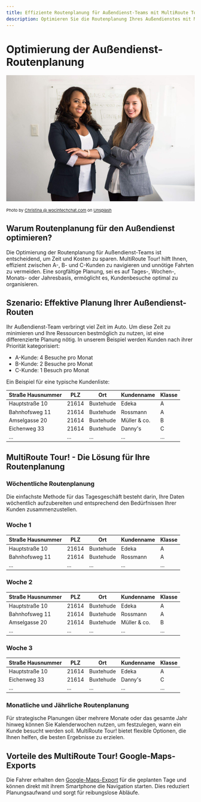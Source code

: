 ```yaml
---
title: Effiziente Routenplanung für Außendienst-Teams mit MultiRoute Tour!
description: Optimieren Sie die Routenplanung Ihres Außendienstes mit MultiRoute Tour! Planen Sie Tages-, Wochen-, Monats- oder Jahresbesuche effizient, vermeiden Sie unnötige Fahrten und priorisieren Sie A-, B- und C-Kunden.
---
```


# Optimierung der Außendienst-Routenplanung

![!](assets/aussendienst.jpg "Effiziente Routenplanung für Außendienstmitarbeiter")

<div style="font-size: 11px">
Photo by <a href="https://unsplash.com/@wocintechchat?utm_source=unsplash&utm_medium=referral&utm_content=creditCopyText">Christina @ wocintechchat.com</a> on <a href="https://unsplash.com/s/photos/business-casual?utm_source=unsplash&utm_medium=referral&utm_content=creditCopyText">Unsplash</a></div>

## Warum Routenplanung für den Außendienst optimieren?
Die Optimierung der Routenplanung für Außendienst-Teams ist entscheidend, um Zeit und Kosten zu sparen. MultiRoute Tour! hilft Ihnen, effizient zwischen A-, B- und C-Kunden zu navigieren und unnötige Fahrten zu vermeiden. Eine sorgfältige Planung, sei es auf Tages-, Wochen-, Monats- oder Jahresbasis, ermöglicht es, Kundenbesuche optimal zu organisieren.

## Szenario: Effektive Planung Ihrer Außendienst-Routen
Ihr Außendienst-Team verbringt viel Zeit im Auto. Um diese Zeit zu minimieren und Ihre Ressourcen bestmöglich zu nutzen, ist eine differenzierte Planung nötig. In unserem Beispiel werden Kunden nach ihrer Priorität kategorisiert:

* A-Kunde: 4 Besuche pro Monat
* B-Kunde: 2 Besuche pro Monat
* C-Kunde: 1 Besuch pro Monat 

Ein Beispiel für eine typische Kundenliste:

|Straße Hausnummer|PLZ| Ort | Kundenname | Klasse|
|---|---|---|---|---|
|Hauptstraße 10| 21614 | Buxtehude | Edeka | A |
|Bahnhofsweg 11| 21614 | Buxtehude | Rossmann | A |
|Amselgasse 20| 21614 | Buxtehude | Müller & co. | B |
|Eichenweg 33| 21614 | Buxtehude | Danny's | C |
|...|...|...|...|...|

## MultiRoute Tour! - Die Lösung für Ihre Routenplanung

### Wöchentliche Routenplanung

Die einfachste Methode für das Tagesgeschäft besteht darin, Ihre Daten wöchentlich aufzubereiten und entsprechend den Bedürfnissen Ihrer Kunden zusammenzustellen.

### Woche 1

|Straße Hausnummer|PLZ| Ort | Kundenname | Klasse|
|---|---|---|---|---|
|Hauptstraße 10| 21614 | Buxtehude | Edeka | A |
|Bahnhofsweg 11| 21614 | Buxtehude | Rossmann | A |
|...|...|...|...|...|

### Woche 2 

|Straße Hausnummer|PLZ| Ort | Kundenname | Klasse|
|---|---|---|---|---|
|Hauptstraße 10| 21614 | Buxtehude | Edeka | A |
|Bahnhofsweg 11| 21614 | Buxtehude | Rossmann | A |
|Amselgasse 20| 21614 | Buxtehude | Müller & co. | B |
|...|...|...|...|...|

### Woche 3

|Straße Hausnummer|PLZ| Ort | Kundenname | Klasse|
|---|---|---|---|---|
|Hauptstraße 10| 21614 | Buxtehude | Edeka | A |
|Eichenweg 33| 21614 | Buxtehude | Danny's | C |
|...|...|...|...|...|

### Monatliche und Jährliche Routenplanung
Für strategische Planungen über mehrere Monate oder das gesamte Jahr hinweg können Sie Kalenderwochen nutzen, um festzulegen, wann ein Kunde besucht werden soll. MultiRoute Tour! bietet flexible Optionen, die Ihnen helfen, die besten Ergebnisse zu erzielen.

## Vorteile des MultiRoute Tour! Google-Maps-Exports
Die Fahrer erhalten  den [Google-Maps-Export](../tour/#tour-exportieren) für die geplanten Tage und können direkt mit ihrem Smartphone die Navigation starten. Dies reduziert Planungsaufwand und sorgt für reibungslose Abläufe.
